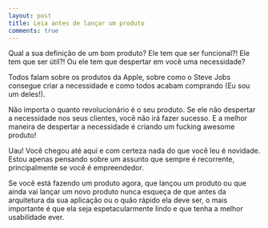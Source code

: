 ```yaml
---
layout: post
title: Leia antes de lançar um produto
comments: true
---
```


Qual a sua definição de um bom produto? Ele tem que ser funcional?! Ele tem que ser útil?! Ou ele tem que despertar em você uma necessidade?

Todos falam sobre os produtos da Apple, sobre como o Steve Jobs consegue criar a necessidade e como todos acabam comprando (Eu sou um deles!).

Não importa o quanto revolucionário é o seu produto. Se ele não despertar a necessidade nos seus clientes, você não irá fazer sucesso. E a melhor maneira de despertar a necessidade é criando um fucking awesome produto!

Uau! Você chegou até aqui e com certeza nada do que você leu é novidade. Estou apenas pensando sobre um assunto que sempre é recorrente, principalmente se você é empreendedor.

Se você está fazendo um produto agora, que lançou um produto ou que ainda vai lançar um novo produto nunca esqueça de que antes da arquitetura da sua aplicação ou o quão rápido ela deve ser, o mais importante é que ela seja espetacularmente lindo e que tenha a melhor usabilidade ever.
